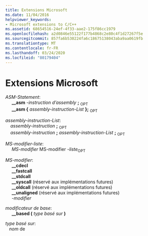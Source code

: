 ```yaml
---
title: Extensions Microsoft
ms.date: 11/04/2016
helpviewer_keywords:
- Microsoft extensions to C/C++
ms.assetid: 68654516-24ef-4f33-aae2-175f86cc1979
ms.openlocfilehash: a2d0846e55122f177b4868c2e80c4f1d27267f5e
ms.sourcegitcommit: 857fa6b530224fa6c18675138043aba9aa0619fb
ms.translationtype: MT
ms.contentlocale: fr-FR
ms.lasthandoff: 03/24/2020
ms.locfileid: "80179404"
---
```

# <a name="microsoft-extensions"></a>Extensions Microsoft

*ASM-Statement*:<br/>
&nbsp;&nbsp;&nbsp;&nbsp; **__asm** *-instruction d’assembly* **;** <sub>OPT</sub><br/>
&nbsp;&nbsp;&nbsp;&nbsp; **__asm {** *assembly-instruction-List* **};** <sub>OPT</sub>

*assembly-instruction-List*:<br/>
&nbsp;&nbsp;&nbsp;&nbsp;*assembly-instruction* **;** <sub>OPT</sub> <br/>
&nbsp;&nbsp;&nbsp;&nbsp;*assembly-instruction* **;** *assembly-instruction-List* **;** <sub>OPT</sub>

*MS-modifier-liste*:<br/>
&nbsp;&nbsp; *&nbsp;&nbsp;MS-modifier* MS-modifier *-liste*<sub>OPT</sub>

*MS-modifier*:<br/>
&nbsp;&nbsp;&nbsp;&nbsp; **__cdecl**<br/>
&nbsp;&nbsp;&nbsp;&nbsp; **__fastcall**<br/>
&nbsp;&nbsp;&nbsp;&nbsp; **__stdcall**<br/>
&nbsp;&nbsp;&nbsp;&nbsp; **__syscall** (réservé aux implémentations futures)<br/>
&nbsp;&nbsp;&nbsp;&nbsp; **__oldcall** (réservé aux implémentations futures)<br/>
&nbsp;&nbsp;&nbsp;&nbsp; **__unaligned** (réservé aux implémentations futures)<br/>
&nbsp;&nbsp;&nbsp;&nbsp; *-modifier*

*modificateur de base*:<br/>
&nbsp;&nbsp;&nbsp;&nbsp; **__based (** *type basé sur* **)**

*type basé sur*:<br/>
&nbsp;&nbsp;&nbsp;*nom* de &nbsp;
